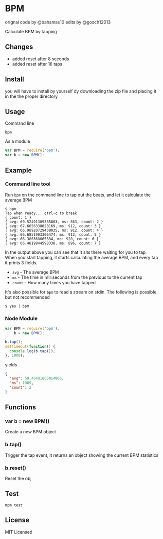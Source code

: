 BPM
===

orignal code by @bahamas10
edits by @gooch12013 

Calculate BPM by tapping

Changes
------

 * added reset after 8 seconds
 * added reset after 16 taps


Install
------
you will have to install by yourself dy downloading  the zip file and placing it in the the proper directory

Usage
-----

Command line

    bpm

As a module

``` js
var BPM = require('bpm');
var b = new BPM();
```

Example
-------

### Command line tool

Run `bpm` on the command line to tap out the beats, and let it calculate the
average BPM

    $ bpm
    Tap when ready... ctrl-c to break
    { count: 1 }
    { avg: 69.52491309385863, ms: 863, count: 2 }
    { avg: 67.6056338028169, ms: 912, count: 3 }
    { avg: 66.98920729438035, ms: 912, count: 4 }
    { avg: 66.6851903306474, ms: 912, count: 5 }
    { avg: 66.386368665634, ms: 920, count: 6 }
    { avg: 66.4819944598338, ms: 896, count: 7 }

In the output above you can see that it sits there waiting for you to tap.  When you
start tapping, it starts calculating the average BPM, and every tap it prints 3 fields.

* `avg` - The average BPM
* `ms` - The time in milliseconds from the previous to the current tap
* `count` - How many times you have tapped

It's also possible for `bpm` to read a stream on stdin.  The following is
possible, but not recommended

    $ yes | bpm

### Node Module

``` js
var BPM = require('bpm'),
    b = new BPM();

b.tap();
setTimeout(function() {
  console.log(b.tap());
}, 1000);
```
yields
``` json
{
  "avg": 59.46481665014866,
  "ms": 1009,
  "count": 2
}
```

Functions
---------

### var b = new BPM()

Create a new BPM object

### b.tap()

Trigger the tap event, it returns an object showing the current BPM statistics

### b.reset()

Reset the obj

Test
----

    npm test

License
-------

MIT Licensed
